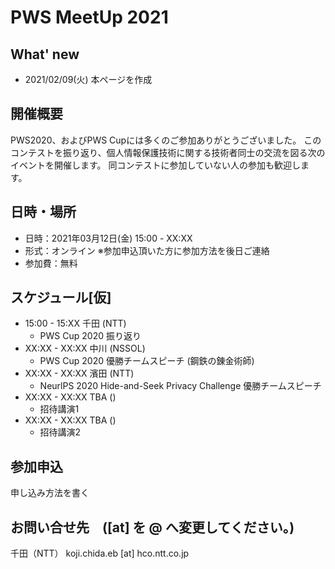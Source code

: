 # PWS MeetUp 2021

## What' new
- 2021/02/09(火) 本ページを作成

## 開催概要
PWS2020、およびPWS Cupには多くのご参加ありがとうございました。
このコンテストを振り返り、個人情報保護技術に関する技術者同士の交流を図る次のイベントを開催します。
同コンテストに参加していない人の参加も歓迎します。

## 日時・場所
- 日時：2021年03月12日(金) 15:00 - XX:XX
- 形式：オンライン ※参加申込頂いた方に参加方法を後日ご連絡
- 参加費：無料

## スケジュール[仮]
- 15:00 - 15:XX  千田 (NTT)
    - PWS Cup 2020 振り返り
- XX:XX - XX:XX 中川 (NSSOL)
    - PWS Cup 2020 優勝チームスピーチ (鋼鉄の錬金術師)
- XX:XX - XX:XX 濱田 (NTT)
    - NeurlPS 2020 Hide-and-Seek Privacy Challenge 優勝チームスピーチ
- XX:XX - XX:XX TBA ()
    - 招待講演1
- XX:XX - XX:XX TBA ()
    - 招待講演2


## 参加申込
申し込み方法を書く

## お問い合せ先　([at] を @ へ変更してください。)
千田（NTT） koji.chida.eb [at] hco.ntt.co.jp
